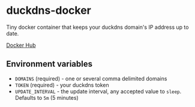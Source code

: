 # duckdns-docker

Tiny docker container that keeps your duckdns domain's IP address up to date.

[Docker Hub](https://hub.docker.com/r/sampeka/duckdns/)

## Environment variables

- `DOMAINS` (required) - one or several comma delimited domains
- `TOKEN` (required) - your duckdns token
- `UPDATE_INTERVAL` - the update interval, any accepted value to `sleep`. Defaults to `5m` (5 minutes)
